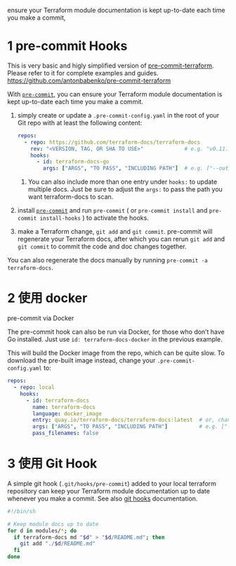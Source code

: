 
ensure your Terraform module documentation is kept up-to-date each time you make a commit,



# 1 pre-commit Hooks

This is very basic and higly simplified version of [pre-commit-terraform](https://github.com/antonbabenko/pre-commit-terraform). Please refer to it for complete examples and guides.
https://github.com/antonbabenko/pre-commit-terraform

With [`pre-commit`](https://pre-commit.com/), you can ensure your Terraform module documentation is kept up-to-date each time you make a commit.

1. simply create or update a `.pre-commit-config.yaml` in the root of your Git repo with at least the following content:
    
    ```yaml
    repos:
      - repo: https://github.com/terraform-docs/terraform-docs
        rev: "<VERSION, TAG, OR SHA TO USE>"             # e.g. "v0.11.2"
        hooks:
          - id: terraform-docs-go
            args: ["ARGS", "TO PASS", "INCLUDING PATH"]  # e.g. ["--output-file", "README.md", "./mymodule/path"]
    ```

    1. You can also include more than one entry under `hooks:` to update multiple docs. Just be sure to adjust the `args:` to pass the path you want terraform-docs to scan.
    
2. install [`pre-commit`](https://pre-commit.com/) and run `pre-commit` ( or `pre-commit install`  and  `pre-commit install-hooks` ) to activate the hooks.
3. make a Terraform change, `git add` and `git commit`. pre-commit will regenerate your Terraform docs, after which you can rerun `git add` and `git commit` to commit the code and doc changes together.

You can also regenerate the docs manually by running `pre-commit -a terraform-docs`.


# 2 使用 docker 

 pre-commit via Docker[](https://terraform-docs.io/how-to/pre-commit-hooks/#pre-commit-via-docker)

The pre-commit hook can also be run via Docker, for those who don’t have Go installed. Just use `id: terraform-docs-docker` in the previous example.

This will build the Docker image from the repo, which can be quite slow. To download the pre-built image instead, change your `.pre-commit-config.yaml` to:

```yaml
repos:
  - repo: local
    hooks:
      - id: terraform-docs
        name: terraform-docs
        language: docker_image
        entry: quay.io/terraform-docs/terraform-docs:latest  # or, change latest to pin to a specific version
        args: ["ARGS", "TO PASS", "INCLUDING PATH"]          # e.g. ["--output-file", "README.md", "./mymodule/path"]
        pass_filenames: false
```

# 3 使用 Git Hook[](https://terraform-docs.io/how-to/pre-commit-hooks/#git-hook)

A simple git hook (`.git/hooks/pre-commit`) added to your local terraform repository can keep your Terraform module documentation up to date whenever you make a commit. See also [git hooks](https://git-scm.com/book/en/v2/Customizing-Git-Git-Hooks) documentation.

```sh
#!/bin/sh

# Keep module docs up to date
for d in modules/*; do
  if terraform-docs md "$d" > "$d/README.md"; then
    git add "./$d/README.md"
  fi
done
```





